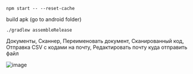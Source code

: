 
```npm start -- --reset-cache```

build apk (go to android folder)

```./gradlew assembleRelease```

Документы, Сканнер, Переименовать документ, Сканированный код, Отправка CSV с кодами на почту, Редактировать почту куда отправить файл

![image](https://github.com/TasyaKh/bacrode-csanner/assets/91024491/74fbf854-66a2-4446-a5a5-e0fac42e2ec3)




